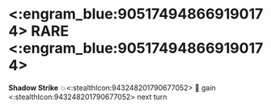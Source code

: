 # <:engram_blue:905174948669190174> RARE <:engram_blue:905174948669190174>
**Shadow Strike** 💥<:stealthIcon:943248201790677052> 🔀 gain <:stealthIcon:943248201790677052> next turn
